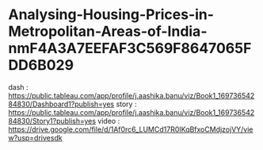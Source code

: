 # Analysing-Housing-Prices-in-Metropolitan-Areas-of-India-nmF4A3A7EEFAF3C569F8647065FDD6B029
dash : https://public.tableau.com/app/profile/j.aashika.banu/viz/Book1_16973654284830/Dashboard1?publish=yes
story : https://public.tableau.com/app/profile/j.aashika.banu/viz/Book1_16973654284830/Story1?publish=yes
video : https://drive.google.com/file/d/1Af0rc6_LUMCd17R0IKqBfxoCMdjzojVY/view?usp=drivesdk
